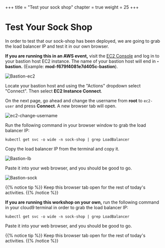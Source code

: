+++
title = "Test your sock shop"
chapter = true
weight = 25
+++

# Test Your Sock Shop

In order to test that our sock-shop has been deployed, we are going to grab the load balancer IP and test it in our own browser. 


**If you are running this in an AWS event,** visit the [EC2 Console](https://console.aws.amazon.com/ec2/v2/home?region=us-east-1#Home:) and log in to your bastion host EC2 instance. The name of your bastion host will end in **-bastion.** (Example: **mod-f679f4081e7d405c-bastion**). 


![Bastion-ec2](/images/ec2_connect.png)

Locate your bastion host and using the "Actions" dropdown select "Connect". Then select **EC2 Instance Connect**. 

On the next page, go ahead and change the username from **root** to `ec2-user` and press **Connect**. A new browser tab will open. 

![ec2-change-username](/images/ec2_change_user.png)

Run the following command in your browser window to grab the load balancer IP:

```
kubectl get svc -o wide -n sock-shop | grep LoadBalancer
```

Copy the load balancer IP from the terminal and copy it. 

![Bastion-lb](/images/LB-IP.png)

Paste it into your web browser, and you should be good to go.

![Bastion-sock](/images/Browser-Sock.png)

{{% notice tip %}}
Keep this browser tab open for the rest of today's activities. 
{{% /notice %}}

**If you are running this workshop on your own,** run the following command in your cloud9 terminal in order to grab the load balancer IP:

```
kubectl get svc -o wide -n sock-shop | grep LoadBalancer
```
Paste it into your web browser, and you should be good to go.

{{% notice tip %}}
Keep this browser tab open for the rest of today's activities. 
{{% /notice %}}
